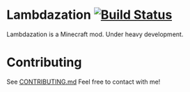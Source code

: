 # Lambdazation [![Build Status](https://travis-ci.com/LambdazationPowered/Lambdazation.svg?branch=master)](https://travis-ci.com/LambdazationPowered/Lambdazation)

Lambdazation is a Minecraft mod. Under heavy development.

# Contributing
See [CONTRIBUTING.md](https://github.com/LambdazationPowered/Lambdazation/blob/master/CONTRIBUTING.md)
Feel free to contact with me!
